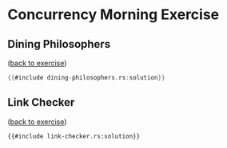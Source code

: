 # Concurrency Morning Exercise

## Dining Philosophers

([back to exercise](dining-philosophers.md))

```rust
{{#include dining-philosophers.rs:solution}}
```

## Link Checker

([back to exercise](link-checker.md))

```rust,compile_fail
{{#include link-checker.rs:solution}}
```
